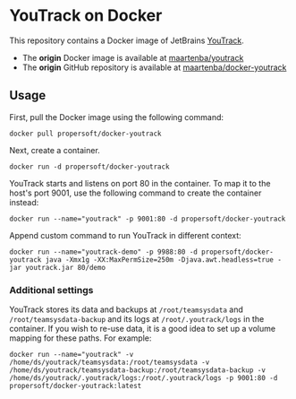 # YouTrack on Docker

This repository contains a Docker image of JetBrains [YouTrack](http://www.jetbrains.com/youtrack).

* The **origin** Docker image is available at [maartenba/youtrack](https://registry.hub.docker.com/u/maartenba/youtrack)
* The **origin** GitHub repository is available at [maartenba/docker-youtrack](https://github.com/maartenba/docker-youtrack)

## Usage

First, pull the Docker image using the following command:

	docker pull propersoft/docker-youtrack

Next, create a container.

	docker run -d propersoft/docker-youtrack

YouTrack starts and listens on port 80 in the container. To map it to the host's port 9001, use the following command to create the container instead:

	docker run --name="youtrack" -p 9001:80 -d propersoft/docker-youtrack

Append custom command to run YouTrack in different context:

```
docker run --name="youtrack-demo" -p 9988:80 -d propersoft/docker-youtrack java -Xmx1g -XX:MaxPermSize=250m -Djava.awt.headless=true -jar youtrack.jar 80/demo
```

### Additional settings

YouTrack stores its data and backups at ```/root/teamsysdata``` and ```/root/teamsysdata-backup```
and its logs at `/root/.youtrack/logs` in the container.
If you wish to re-use data, it is a good idea to set up a volume mapping for these paths. For example:

	docker run --name="youtrack" -v /home/ds/youtrack/teamsysdata:/root/teamsysdata -v /home/ds/youtrack/teamsysdata-backup:/root/teamsysdata-backup -v /home/ds/youtrack/.youtrack/logs:/root/.youtrack/logs -p 9001:80 -d propersoft/docker-youtrack:latest
